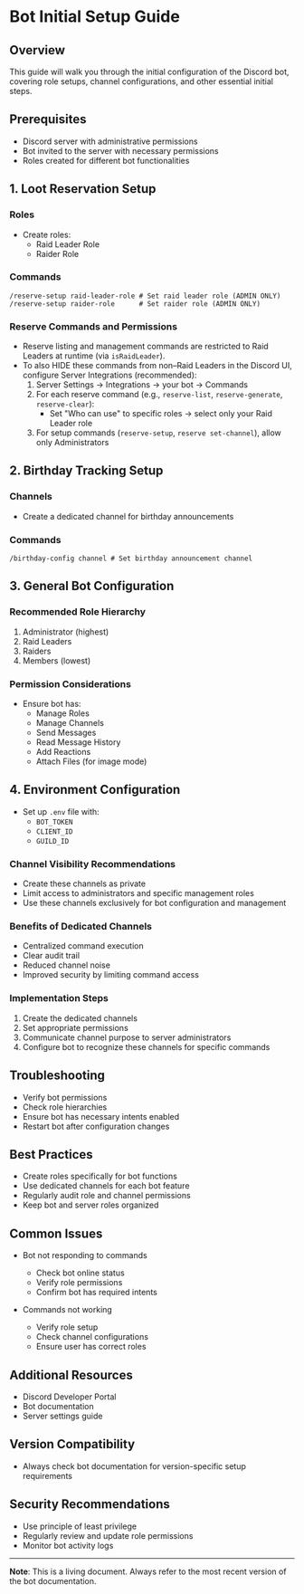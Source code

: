 # Bot Initial Setup Guide

## Overview
This guide will walk you through the initial configuration of the Discord bot, covering role setups, channel configurations, and other essential initial steps.

## Prerequisites
- Discord server with administrative permissions
- Bot invited to the server with necessary permissions
- Roles created for different bot functionalities

## 1. Loot Reservation Setup
### Roles
- Create roles:
  * Raid Leader Role
  * Raider Role

### Commands
```
/reserve-setup raid-leader-role # Set raid leader role (ADMIN ONLY)
/reserve-setup raider-role      # Set raider role (ADMIN ONLY)
```

### Reserve Commands and Permissions
- Reserve listing and management commands are restricted to Raid Leaders at runtime (via `isRaidLeader`).
- To also HIDE these commands from non–Raid Leaders in the Discord UI, configure Server Integrations (recommended):
  1. Server Settings → Integrations → your bot → Commands
  2. For each reserve command (e.g., `reserve-list`, `reserve-generate`, `reserve-clear`):
     - Set "Who can use" to specific roles → select only your Raid Leader role
  3. For setup commands (`reserve-setup`, `reserve set-channel`), allow only Administrators


## 2. Birthday Tracking Setup
### Channels
- Create a dedicated channel for birthday announcements

### Commands
```
/birthday-config channel # Set birthday announcement channel
```

## 3. General Bot Configuration

### Recommended Role Hierarchy
1. Administrator (highest)
2. Raid Leaders
3. Raiders
4. Members (lowest)

### Permission Considerations
- Ensure bot has:
  * Manage Roles
  * Manage Channels
  * Send Messages
  * Read Message History
  * Add Reactions
  * Attach Files (for image mode)

## 4. Environment Configuration
- Set up `.env` file with:
  * `BOT_TOKEN`
  * `CLIENT_ID`
  * `GUILD_ID`


### Channel Visibility Recommendations
- Create these channels as private
- Limit access to administrators and specific management roles
- Use these channels exclusively for bot configuration and management

### Benefits of Dedicated Channels
- Centralized command execution
- Clear audit trail
- Reduced channel noise
- Improved security by limiting command access

### Implementation Steps
1. Create the dedicated channels
2. Set appropriate permissions
3. Communicate channel purpose to server administrators
4. Configure bot to recognize these channels for specific commands

## Troubleshooting
- Verify bot permissions
- Check role hierarchies
- Ensure bot has necessary intents enabled
- Restart bot after configuration changes

## Best Practices
- Create roles specifically for bot functions
- Use dedicated channels for each bot feature
- Regularly audit role and channel permissions
- Keep bot and server roles organized

## Common Issues
- Bot not responding to commands
  * Check bot online status
  * Verify role permissions
  * Confirm bot has required intents

- Commands not working
  * Verify role setup
  * Check channel configurations
  * Ensure user has correct roles

## Additional Resources
- Discord Developer Portal
- Bot documentation
- Server settings guide

## Version Compatibility
- Always check bot documentation for version-specific setup requirements

## Security Recommendations
- Use principle of least privilege
- Regularly review and update role permissions
- Monitor bot activity logs

---

**Note**: This is a living document. Always refer to the most recent version of the bot documentation.

